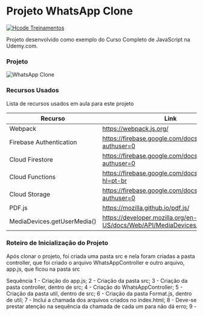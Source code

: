 # Projeto WhatsApp Clone

[![Hcode Treinamentos](https://www.hcode.com.br/res/img/hcode-200x100.png)](https://www.hcode.com.br)

Projeto desenvolvido como exemplo do Curso Completo de JavaScript na Udemy.com.

### Projeto
![WhatsApp Clone](https://firebasestorage.googleapis.com/v0/b/hcode-com-br.appspot.com/o/whatsapp.jpg?alt=media&token=5fc78e3b-4871-424f-abfa-b765f2515d0c)

### Recursos Usados

Lista de recursos usados em aula para este projeto

| Recurso | Link |
| ------ | ------ |
| Webpack | https://webpack.js.org/ |
| Firebase Authentication | https://firebase.google.com/docs/auth/?authuser=0 |
| Cloud Firestore | https://firebase.google.com/docs/firestore/?authuser=0 |
| Cloud Functions | https://firebase.google.com/docs/functions/?hl=pt-br |
| Cloud Storage | https://firebase.google.com/docs/storage/?authuser=0 |
| PDF.js | https://mozilla.github.io/pdf.js/ |
| MediaDevices.getUserMedia() | https://developer.mozilla.org/en-US/docs/Web/API/MediaDevices/getUserMedia |

### Roteiro de Inicialização do Projeto
Após clonar o projeto, foi criada uma pasta src e nela foram criadas a pasta controller, que 
foi criado o arquivo WhatsAppController e outro arquivo, app.js, que ficou na pasta src

Sequência
1 - Criação do app.js;
2 - Criação da pasta src;
3 - Criação da pasta controller, dentro de src;
4 - Criação do WhatsAppController;
5 - Criação da pasta util, dentro de src;
6 - Criação da pasta Format.js, dentro de util;
7 - Inclui a chamada dos arquivos criados no index.html;
8 - Deve-se prestar atenção na sequência da chamada de cada um para não dá erro;
9 -